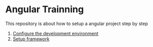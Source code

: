 # Angular Trainning
This repository is about how to setup a angular project step by step

1. [Configure the development environment](./documents/0.configure-the-development-environment.md "Configure the development environment")
2. [Setup framework](./documents/1.setup-framework.md "Setup framework")
